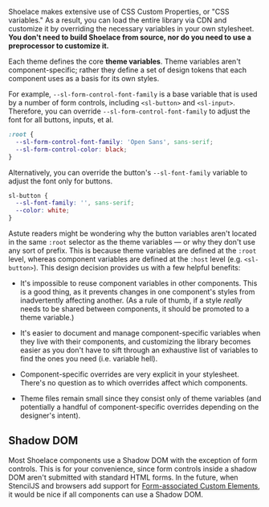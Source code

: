 Shoelace makes extensive use of CSS Custom Properties, or "CSS variables." As a result, you can load the entire library via CDN and customize it by overriding the necessary variables in your own stylesheet. **You don't need to build Shoelace from source, nor do you need to use a preprocessor to customize it.**

Each theme defines the core **theme variables**. Theme variables aren't component-specific; rather they define a set of design tokens that each component uses as a basis for its own styles.

For example, `--sl-form-control-font-family` is a base variable that is used by a number of form controls, including `<sl-button>` and `<sl-input>`. Therefore, you can override `--sl-form-control-font-family` to adjust the font for all buttons, inputs, et al.

```css
:root {
  --sl-form-control-font-family: 'Open Sans', sans-serif;
  --sl-form-control-color: black;
}
```

Alternatively, you can override the button's `--sl-font-family` variable to adjust the font only for buttons.

```css
sl-button {
  --sl-font-family: '', sans-serif;
  --color: white;
}
```

Astute readers might be wondering why the button variables aren't located in the same `:root` selector as the theme variables — or why they don't use any sort of prefix. This is because theme variables are defined at the `:root` level, whereas component variables are defined at the `:host` level (e.g. `<sl-button>`). This design decision provides us with a few helpful benefits:

- It's impossible to reuse component variables in other components. This is a good thing, as it prevents changes in one component's styles from inadvertently affecting another. (As a rule of thumb, if a style _really_ needs to be shared between components, it should be promoted to a theme variable.)

- It's easier to document and manage component-specific variables when they live with their components, and customizing the library becomes easier as you don't have to sift through an exhaustive list of variables to find the ones you need (i.e. variable hell).

- Component-specific overrides are very explicit in your stylesheet. There's no question as to which overrides affect which components.

- Theme files remain small since they consist only of theme variables (and potentially a handful of component-specific overrides depending on the designer's intent).

## Shadow DOM

Most Shoelace components use a Shadow DOM with the exception of form controls. This is for your convenience, since form controls inside a shadow DOM aren't submitted with standard HTML forms. In the future, when StencilJS and browsers add support for [Form-associated Custom Elements](https://html.spec.whatwg.org/multipage/custom-elements.html#custom-elements-face-example), it would be nice if all components can use a Shadow DOM.
